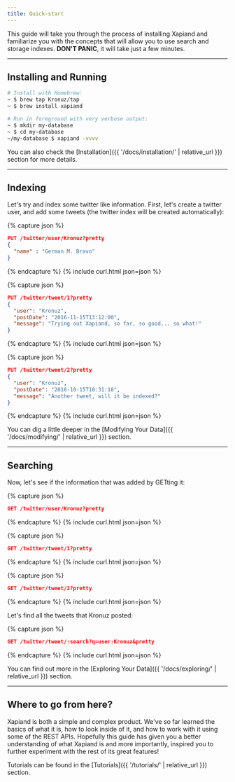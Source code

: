 ```yaml
---
title: Quick-start
---
```


This guide will take you through the process of installing Xapiand and
familiarize you with the concepts that will allow you to use search and
storage indexes. **DON'T PANIC**, it will take just a few minutes.

---

## Installing and Running

```sh
# Install with Homebrew:
~ $ brew tap Kronuz/tap
~ $ brew install xapiand

# Run in foreground with very verbose output:
~ $ mkdir my-database
~ $ cd my-database
~/my-database $ xapiand -vvvv
```

You can also check the [Installation]({{ '/docs/installation/' | relative_url }})
section for more details.

---

## Indexing

Let's try and index some twitter like information. First, let's create a
twitter user, and add some tweets (the twitter index will be created
automatically):

{% capture json %}

```json
PUT /twitter/user/Kronuz?pretty
{
  "name" : "German M. Bravo"
}
```
{% endcapture %}
{% include curl.html json=json %}


{% capture json %}

```json
PUT /twitter/tweet/1?pretty
{
  "user": "Kronuz",
  "postDate": "2016-11-15T13:12:00",
  "message": "Trying out Xapiand, so far, so good... so what!"
}
```
{% endcapture %}
{% include curl.html json=json %}


{% capture json %}

```json
PUT /twitter/tweet/2?pretty
{
  "user": "Kronuz",
  "postDate": "2016-10-15T10:31:18",
  "message": "Another tweet, will it be indexed?"
}
```
{% endcapture %}
{% include curl.html json=json %}

You can dig a little deeper in the [Modifying Your Data]({{ '/docs/modifying/' | relative_url }}) section.

---

## Searching

Now, let's see if the information that was added by GETting it:

{% capture json %}

```json
GET /twitter/user/Kronuz?pretty
```
{% endcapture %}
{% include curl.html json=json %}

{% capture json %}

```json
GET /twitter/tweet/1?pretty
```
{% endcapture %}
{% include curl.html json=json %}

{% capture json %}

```json
GET /twitter/tweet/2?pretty
```
{% endcapture %}
{% include curl.html json=json %}

Let's find all the tweets that Kronuz posted:

{% capture json %}

```json
GET /twitter/tweet/:search?q=user:Kronuz&pretty
```
{% endcapture %}
{% include curl.html json=json %}

You can find out more in the [Exploring Your Data]({{ '/docs/exploring/' | relative_url }}) section.

---

## Where to go from here?

Xapiand is both a simple and complex product. We've so far learned the basics
of what it is, how to look inside of it, and how to work with it using some of
the REST APIs. Hopefully this guide has given you a better understanding of
what Xapiand is and more importantly, inspired you to further experiment with
the rest of its great features!

Tutorials can be found in the [Tutorials]({{ '/tutorials/' | relative_url }})
section.
